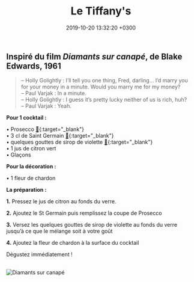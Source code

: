 ﻿---
layout: post
title: Le Tiffany's
date: 2019-10-20 13:32:20 +0300
description: You’ll find this post in your `_posts` directory. Go ahead and edit it and re-build the site to see your changes. # Add post description (optional)
img: tifanny-v3.png # Add image post (optional)
imgmini : tifanny-v3-mini.png
tags: [Diamants sur Canapé]
author: # Add name author (optional)
---
## Inspiré du film *Diamants sur canapé*, de Blake Edwards, 1961


>&ndash; Holly Golightly : I’ll tell you one thing, Fred, darling… I’d marry you for your money in a minute. Would you marry me for my money? <br>
>&ndash; Paul Varjak : In a minute. <br>
>&ndash; Holly Golightly : I guess it’s pretty lucky neither of us is rich, huh? <br>
>&ndash; Paul Varjak : Yeah. <br>


**Pour 1 cocktail :**

• Prosecco [🛒](https://www.amazon.fr/gp/product/B07JNSQWWP/ref=as_li_qf_asin_il_tl?ie=UTF8&tag=leplateau-21&creative=6746&linkCode=as2&creativeASIN=B07JNSQWWP&linkId=e84eb9dfdc3e8dd8872b1f3e8b16202f){:target="_blank"} <br>
• 3 cl de Saint Germain [🛒](https://www.amazon.fr/gp/product/B004JUT93Q/ref=as_li_qf_asin_il_tl?ie=UTF8&tag=leplateau-21&creative=6746&linkCode=as2&creativeASIN=B004JUT93Q&linkId=c7caa84f7d294f76d1bea2c29b222c6d){:target="_blank"} <br>
• quelques gouttes de sirop de violette [🛒](https://www.amazon.fr/gp/product/B077MYFXGC/ref=as_li_qf_asin_il_tl?ie=UTF8&tag=leplateau-21&creative=6746&linkCode=as2&creativeASIN=B077MYFXGC&linkId=12e98edf3710122daf1886887073f041){:target="_blank"} <br>
• 1 jus de citron vert <br>
• Glaçons <br>

**Pour la décoration :**

• 1 fleur de chardon <br>

**La préparation :**

**1.** Pressez le jus de citron au fonds du verre.

**2.** Ajoutez le St Germain puis remplissez la coupe de Prosecco

**3.** Versez les quelques gouttes de sirop de violette au fonds du verre jusqu’à ce que le mélange soit à votre goût

**4.** Ajoutez la fleur de chardon à la surface du cocktail

Dégustez immédiatement ! <br><br>

![Diamants sur canapé]({{site.baseurl}}/assets/img/diamants.jpg)

